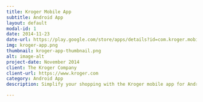 ```yaml
---
title: Kroger Mobile App
subtitle: Android App
layout: default
modal-id: 1
date: 2014-11-23
date-url: https://play.google.com/store/apps/details?id=com.kroger.mobile
img: kroger-app.png
thumbnail: kroger-app-thumbnail.png
alt: image-alt
project-date: November 2014
client: The Kroger Company
client-url: https://www.kroger.com
category: Android App
description: Simplify your shopping with the Kroger mobile app for Android.

---
```

